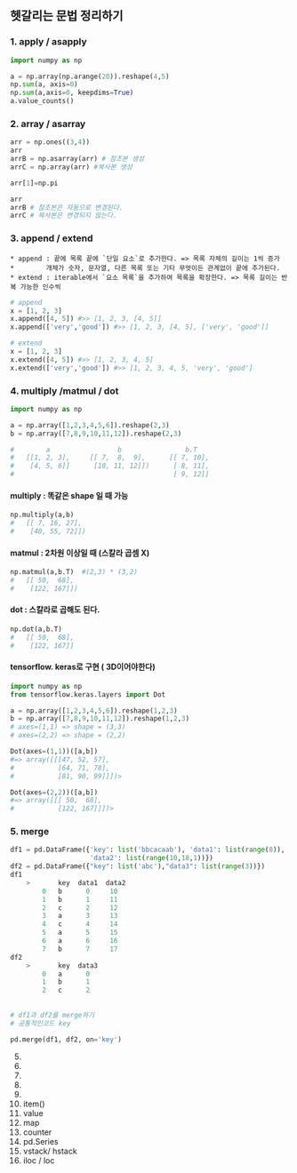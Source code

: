 ## 헷갈리는 문법 정리하기

### 1. apply / asapply

```python
import numpy as np

a = np.array(np.arange(20)).reshape(4,5)
np.sum(a, axis=0)
np.sum(a,axis=0, keepdims=True)
a.value_counts()
```


### 2. array / asarray
```python
arr = np.ones((3,4))
arr
arrB = np.asarray(arr) # 참조본 생성
arrC = np.array(arr) #복사본 생성

arr[1]=np.pi 

arr
arrB # 참조본은 자동으로 변경된다.
arrC # 복사본은 변경되지 않는다.
```

### 3. append / extend
	* append : 끝에 목록 끝에 `단일 요소`로 추가한다. => 목록 자체의 길이는 1씩 증가
	* 		 개체가 숫자, 문자열, 다른 목록 또는 기타 무엇이든 관계없이 끝에 추가된다.
	* extend : iterable에서 `요소 목록`을 추가하여 목록을 확장한다. => 목록 길이는 반복 가능한 인수씩 

```python
# append
x = [1, 2, 3]
x.append([4, 5]) #>> [1, 2, 3, [4, 5]]
x.append(['very','good']) #>> [1, 2, 3, [4, 5], ['very', 'good']]

# extend
x = [1, 2, 3]
x.extend([4, 5]) #>> [1, 2, 3, 4, 5]
x.extend(['very','good']) #>> [1, 2, 3, 4, 5, 'very', 'good']
```

### 4. multiply /matmul /  dot

```python
import numpy as np

a = np.array([1,2,3,4,5,6]).reshape(2,3) 
b = np.array([7,8,9,10,11,12]).reshape(2,3)

#        a                 b                b.T
#	[[1, 2, 3],		[[ 7,  8,  9],		[[ 7, 10],
#	 [4, 5, 6]]		 [10, 11, 12]])		 [ 8, 11],
#										 [ 9, 12]]
```
#### multiply :  똑같은 shape 일 때 가능
```python
np.multiply(a,b)
#	[[ 7, 16, 27],
#	 [40, 55, 72]])
```
#### matmul : 2차원 이상일 때 (스칼라 곱셈 X)
```python
np.matmul(a,b.T)  #(2,3) * (3,2)
#	[[ 50,  68],
#	 [122, 167]])
```
#### dot :  스칼라로 곱해도 된다.
```python
np.dot(a,b.T)
#	[[ 50,  68],
#    [122, 167]]
```
#### tensorflow. keras로 구현 ( 3D이어야한다)
```python
import numpy as np
from tensorflow.keras.layers import Dot

a = np.array([1,2,3,4,5,6]).reshape(1,2,3)
b = np.array([7,8,9,10,11,12]).reshape(1,2,3)
# axes=(1,1) => shape = (3,3) 
# axes=(2,2) => shape = (2,2)

Dot(axes=(1,1))([a,b]) 
#=>	array([[[47, 52, 57],
#       	[64, 71, 78],
#        	[81, 90, 99]]])>

Dot(axes=(2,2))([a,b])
#=> array([[[ 50,  68],
#	        [122, 167]]])>
```

### 5. merge

```python
df1 = pd.DataFrame({'key': list('bbcacaab'), 'data1': list(range(8)),
                    'data2': list(range(10,18,1))})
df2 = pd.DataFrame({"key": list('abc'),"data3": list(range(3))})
df1
	>   	key  data1  data2
		0   b      0     10
        1   b      1     11
        2   c      2     12
        3   a      3     13
        4   c      4     14
        5   a      5     15
        6   a      6     16
        7   b      7     17
df2 
	>   	key  data3
		0   a      0
        1   b      1
        2   c      2
       
    
# df1과 df2를 merge하기
# 공통적인코드 key

pd.merge(df1, df2, on='key')

```























5. 
6. 
7. 
8. 
9. 
10. item()
11. value
12. map
13. counter
14. pd.Series
15. vstack/ hstack
16. iloc / loc
```

```

```

```